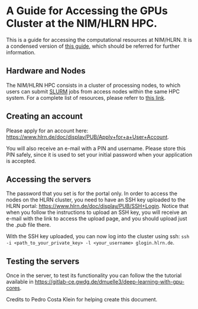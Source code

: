 # A Guide for Accessing the GPUs Cluster at the NIM/HLRN HPC.

This is a guide for accessing the computational resources at NIM/HLRN. It is a condensed version of [this guide](https://www.hlrn.de/doc/display/PUB/GPU+Usage), which should be referred for further information.


## Hardware and Nodes
The NIM/HLRN HPC consists in a cluster of processing nodes, to which users can submit [SLURM](https://slurm.schedmd.com/documentation.html) jobs from access nodes within the same HPC system. For a complete list of resources, please referr to [this link](https://www.hlrn.de/doc/display/PUB/Compute+node+partitions#Computenodepartitions-Emmy(G%C3%B6ttingen)). 

## Creating an account
Please apply for an account here: https://www.hlrn.de/doc/display/PUB/Apply+for+a+User+Account.

You will also receive an e-mail with a PIN and username. Please store this PIN safely, since it is used to set your initial password when your application is accepted.

## Accessing the servers

The password that you set is for the portal only. In order to access the nodes on the HLRN cluster, you need to have an SSH key uploaded to the HLRN portal: https://www.hlrn.de/doc/display/PUB/SSH+Login. Notice that when you follow the instructions to upload an SSH key, you will receive an e-mail with the link to access the upload page, and you should upload just the _.pub_ file there.

With the SSH key uploaded, you can now log into the cluster using ssh: ```ssh -i <path_to_your_private_key> -l <your_username> glogin.hlrn.de```.

## Testing the servers
Once in the server, to test its functionality you can follow the the tutorial available in https://gitlab-ce.gwdg.de/dmuelle3/deep-learning-with-gpu-cores. 

Credits to Pedro Costa Klein for helping create this document.
